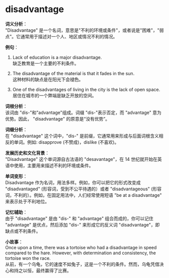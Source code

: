 # disadvantage

**词义分析**：  
"Disadvantage" 是一个名词，意思是"不利的环境或条件"，或者说是"困难"，"弱点"。它通常用于描述对一个人、地区或情况不利的情况。

  

**例句**：

  

1.  Lack of education is a major disadvantage.  
    缺乏教育是一个主要的不利条件。
    
      
    
2.  The disadvantage of the material is that it fades in the sun.  
    这种材料的缺点是在阳光下会褪色。
    
      
    
3.  One of the disadvantages of living in the city is the lack of open space.  
    居住在城市的一个弊端是缺乏开放的空间。
    
      
    

  

**词根分析**：  
该词由 "dis-"和"advantage"组成。词缀 "dis-"表示否定，而 "advantage" 意为优势。因此， "disadvantage" 的原意是“没有优势”。

  

**词缀分析**：  
在 "disadvantage" 这个词中，"dis-" 是前缀，它通常用来形成与后面词根含义相反的单词。例如: disapprove (不赞成)，dislike (不喜欢)。

  

**发展历史和文化背景**：  
"Disadvantage" 这个单词源自古法语的 "desavantage"，在 14 世纪就开始在英语中使用，主要用来描述不利的环境或条件。

  

**单词变形**：  
Disadvantage 作为名词，用法多样。例如，你可以把它的形式改变成 "disadvantaged" (形容词，受到不公平待遇的）或者 "disadvantageous" (形容词，不利的）。例如，在固定用法中，人们经常使用短语 "be at a disadvantage" 来表示处于不利地位。

  

**记忆辅助**：  
由于 "disadvantage" 是由 "dis-" 和 "advantage" 组合而成的，你可以记住 "advantage" 是优点，然后添加 "dis-" 来形成它的反义词 "disadvantage"，即缺点或不利条件。

  

**小故事**：  
Once upon a time, there was a tortoise who had a disadvantage in speed compared to the hare. However, with determination and consistency, the tortoise won the race.  
从前，有一个乌龟，它的速度不如兔子，这是一个不利的条件。然而，乌龟凭借决心和持之以恒，最终赢得了比赛。
